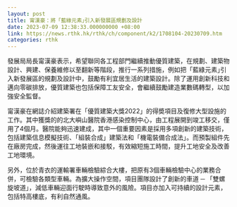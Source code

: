 ```yaml
---
layout: post
title: 甯漢豪：將「藍綠元素｣引入新發展區規劃及設計
date: 2023-07-09 12:38:33.000000000 +08:00
link: https://news.rthk.hk/rthk/ch/component/k2/1708104-20230709.htm
categories: rthk
---
```


發展局局長甯漢豪表示，希望聯同各工程部門繼續推動優質建築，在規劃、建築物設計、興建、保養維修以至翻新等階段，推行一系列措施，例如把「藍綠元素｣引入新發展區的規劃及設計中，鼓勵有利宜居生活的建築設計。除了運用創新科技和邁向零碳排放，優質建築也包括保障工友安全，會繼續鼓勵建造業數碼轉型，以加強安全監督。

甯漢豪在網誌介紹建築署在「優質建築大獎2022」的得奬項目及復修大型設施的工作。其中獲獎的的北大嶼山醫院香港感染控制中心，由工程展開到竣工移交，僅用了4個月。醫院能夠迅速建成，其中一個重要因素是採用多項創新的建築技術，包括建築信息模擬技術、「組裝合成」建築法和「機電裝備合成法」。而預製組件先在廠房完成，然後運往工地裝嵌和接駁，有效縮短施工時間，提升工地安全及改善工地環境。

另外，位於青衣的運輸署車輛檢驗綜合大樓，把原有3個車輛檢驗中心的業務合併，可檢驗各類型車輛。為擴大操作空間，項目團隊設計了創新的車道 ─ 「雙螺旋坡道」，減低車輛迎面行駛時導致意外的風險。項目亦加入可持續的設計元素，包括特高樓底，有利自然通風。
